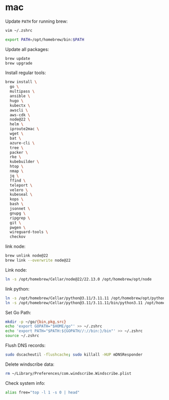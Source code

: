 # mac

Update `PATH` for running brew:
```bash
vim ~/.zshrc
```

```bash
export PATH=/opt/homebrew/bin:$PATH
```

Update all packages:
```bash
brew update
brew upgrade
```

Install regular tools:
```bash
brew install \
  go \
  multipass \
  ansible \
  hugo \
  kubectx \
  awscli \
  aws-cdk \
  node@22 \
  helm \
  iproute2mac \
  wget \
  bat \
  azure-cli \
  tree \
  packer \
  rke \
  kubebuilder \
  htop \
  nmap \
  jq \
  ffind \
  teleport \
  velero \
  kubeseal \
  kops \
  bash \
  jsonnet \
  gnupg \
  ripgrep \
  git \
  pwgen \
  wireguard-tools \
  checkov
```

link node:
```bash
brew unlink node@22
brew link --overwrite node@22
```

Link node:
```bash
ln -s /opt/homebrew/Cellar/node@22/22.13.0 /opt/homebrew/opt/node
```

link python:
```bash
ln -s /opt/homebrew/Cellar/python@3.11/3.11.11 /opt/homebrew/opt/python@3
ln -s /opt/homebrew/Cellar/python@3.11/3.11.11/bin/python3.11 /opt/homebrew/bin/python3
```

Set Go Path:
```bash
mkdir -p ~/go/{bin,pkg,src}
echo 'export GOPATH="$HOME/go"' >> ~/.zshrc
echo 'export PATH="$PATH:${GOPATH//://bin:}/bin"' >> ~/.zshrc
source ~/.zshrc
```

Flush DNS records:
```bash
sudo dscacheutil -flushcache; sudo killall -HUP mDNSResponder
```

Delete windscribe data:
```bash
rm ~/Library/Preferences/com.windscribe.Windscribe.plist
```

Check system info:
```bash
alias free="top -l 1 -s 0 | head"
```

